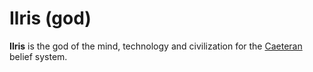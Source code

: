 # Ilris (god)

**Ilris** is the god of the mind, technology and civilization for the [Caeteran](caeteran.md) belief system.
